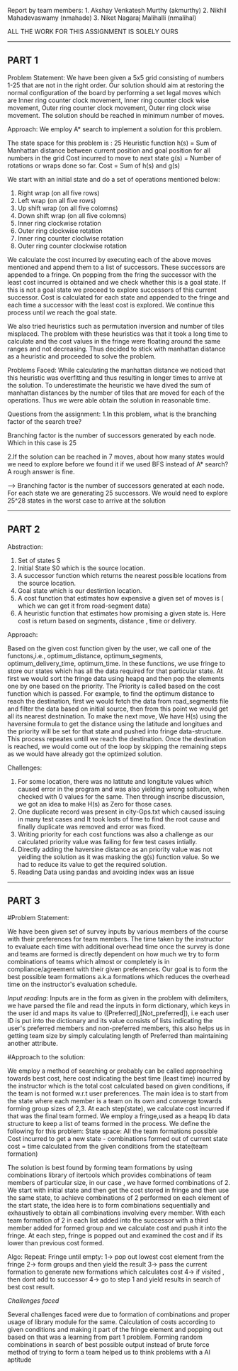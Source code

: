 Report by team members: 1. Akshay Venkatesh Murthy (akmurthy)
                        2. Nikhil Mahadevaswamy (nmahade)
                        3. Niket Nagaraj Malihalli (nmalihal)

ALL THE WORK FOR THIS ASSIGNMENT IS SOLELY OURS

--------------------------------------------------------------------------------------------------------------------------
PART 1
--------------------------------------------------------------------------------------------------------------------------
Problem Statement:
We have been given a 5x5 grid consisting of numbers 1-25 that are not in the right order. 
Our solution should aim at restoring the normal configuration of the board by performing a set legal moves which are Inner ring counter clock movement, Inner ring counter clock wise movement, Outer ring counter clock movement, Outer ring clock wise movement.
The solution should be reached in minimum number of moves.


Approach:
We employ A* search to implement a solution for this problem.

The state space for this problem is : 25
Heuristic function h(s) = Sum of Manhattan distance between current position and goal position for all numbers in the grid
Cost incurred to move to next state g(s) = Number of rotations or wraps done so far.
Cost = Sum of h(s) and g(s)


We start with an initial state and do a set of operations mentioned below:
1. Right wrap (on all five rows)
2. Left wrap (on all five rows)
3. Up shift wrap (on all five colomns)
4. Down shift wrap (on all five colomns)
5. Inner ring clockwise rotation
6. Outer ring clockwise rotation
7. Inner ring counter cloclwise rotation
8. Outer ring counter clockwise rotation

We calculate the cost incurred by executing each of the above moves mentioned and append them to a list of successors. These successors are appended to a fringe. On popping from the fring the successor with the least cost incurred is obtained and we check whether this is a goal state. If this is not a goal state we proceed to explore successors of this current successor. Cost is calculated for each state and appended to the fringe and each time a successor with the least cost is explored. We continue this process until we reach the goal state.


We also tried heuristics such as permutation inversion and number of tiles misplaced. The problem with these heuristics was that it took a long time to calculate and the cost values in the fringe were floating around the same ranges and not decreasing. Thus decided to stick with manhattan distance as a heuristic and proceeded to solve the problem.

Problems Faced:
While calculating the manhattan distance we noticed that this heuristic was overfitting and thus resulting in longer times to arrive at the solution. To underestimate the heuristic we have dived the sum of manhattan distances by the number of tiles that are moved for each of the operations. Thus we were able obtain the solution in reasonable time.


Questions from the assignment:
1.In this problem, what is the branching factor of the search tree?

Branching factor is the number of successors generated by each node. Which in this case is 25

2.If  the  solution  can  be  reached  in  7  moves,  about  how  many  states  would  we  need  to  explore  before  we found it if we used BFS instead of A* search?  A rough answer is fine.

--> Branching factor is the number of successors generated at each node. For each state we are generating 25 successors. 
    We would need to explore 25^28 states in the worst case to arrive at the solution



-------------------------------------------------------------------------------------------------------------------------
PART 2
-------------------------------------------------------------------------------------------------------------------------

Abstraction:

1. Set of states S
2. Initial State S0 which is the source location.
3. A successor function which returns the nearest possible locations from the source location.
4. Goal state which is our destintion location.
5. A cost function that estimates how expensive a given set of moves is ( which we can get it from road-segment data)
6. A heuristic function that estimates how promising a given state is. Here cost is return based on segments, distance , time or delivery.


Approach:

Based on the given cost function given by the user, we call one of the functons,i.e., optimum_distance, optimum_segments, optimum_delivery_time, optimum_time. In these functions, we use fringe to store our states which has all the data required for that particular state. At first we would sort the fringe data using heapq and then pop the elements one by one based on the priority. The Priority is called based on the cost function which is passed. For example, to find the optimum distance to reach the destination, first we would fetch the data from road_segments file and filter the  data based on initial source, then from this point we would get all its nearest destnination. To make the next move, We have H(s) using the haversine formula to get the distance using the latitude and longitues and the priority will be set for that state and pushed into fringe data-structure. This process repeates untill we reach the destination. Once the destination is reached, we would come out of the loop by skipping the remaining steps as we would have already got the optimized solution.

Challenges:

1. For some location, there was no latitute and longitute values which caused error in the program and was also yielding wrong soltuion, when checked with 0 values for the same. Then through inscribe discussion, we got an idea to make H(s) as Zero for those cases.
2. One duplicate record was present in city-Gps.txt which caused issuing in many test cases and It took losts of time to find the root cause and finally duplicate was removed and error was fixed.
3. Writing priority for each cost functions was also a challenge as our calculated priority value was failing for few test cases intially.
4. Directly adding the haversine distance as an priority value was not yeidling the solution as it was masking the g(s) function value. So we had to reduce its value to get the required solution.
5. Reading Data using pandas and avoiding index was an issue 




------------------------------------------------------------------------------------------------------------------------- 
PART 3
-------------------------------------------------------------------------------------------------------------------------
#Problem Statement:

We have been given set of survey inputs by various members of the course with their preferences for team members.
The time taken by the instructor to evaluate each time with additional overhead time once the survey is done and teams 
are formed is directly dependent on how much we try to form combinations of teams which almost or completely is in compliance/agreement
with their given preferences. Our goal is to form the best possible team formations a.k.a formations which reduces the overhead time
on the instructor's evaluation schedule. 

*Input reading*: Inputs are in the form as given in the problem with delimiters, we have parsed the file and read the inputs 
in form dictionary, which keys in the user id and maps its value to ([Preferred],[Not_preferred]), i.e
each user ID is put into the dictionary and its value consists of lists indicating the user's preferred members and 
non-preferred members, this also helps us in getting team size by simply calculating length of Preferred than maintaining another
attribute.

#Approach to the solution:

We employ a method of searching or probably can be called approaching towards best cost, here cost indicating the best time (least time) 
incurred by the instructor which is the total cost calculated based on given conditions, if the team is not formed w.r.t user preferences.
The main idea is to start from the state where each member is a team on its own and converge towards forming group sizes of 2,3.
At each step(state), we calculate cost incurred if that was the final team formed. We employ a fringe,used as a heapq lib data structure to keep a 
list of teams formed in the process. We define the following for this problem:
State space: All the team formations possible
Cost incurred to get a new state - combinations formed out of current state
cost = time calculated from the given conditions from the state(team formation)

The solution is best found by forming team formations by using combinations library of itertools which 
provides combinations of team members of particular size, in our case , we have formed combinations of 2.
We start with initial state and then get the cost stored in fringe and then use the same state, to achieve combinations of 2
performed on each element of the start state, the idea here is to form combinations sequentially and exhaustively
to obtain all combinations involving every member. With each team formation of 2 in each list added into the successor with a
third member added for formed group and we calculate cost and push it into the fringe. At each step, fringe is popped out and
examined the cost and if its lower than previous cost formed.

Algo:
Repeat: Fringe until empty:
        1-> pop out lowest cost element from the fringe
        2-> form groups and then yield the result
        3-> pass the current formation to generate new formations which calculates cost
        4-> if visited , then dont add to successor
        4-> go to step 1 and yield results in search of best cost result.

*Challenges faced*

Several challenges faced were due to formation of combinations and proper usage of library module
for the same. Calculation of costs according to given conditions and making it part of the fringe element
and popping out based on that was a learning from part 1 problem. Forming random combinations in search of
best possible output instead of brute force method of trying to form a team helped us to think 
problems with a AI aptitude
